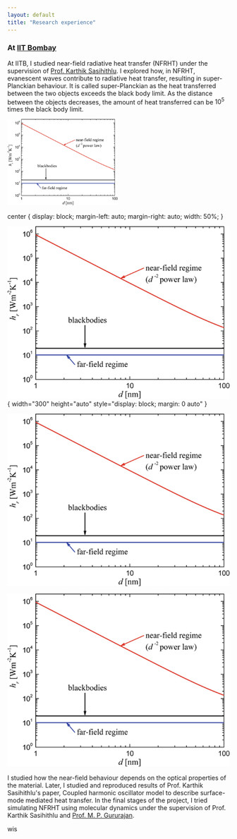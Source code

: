 ```yaml
---
layout: default
title: "Research experience"
---
```


### At [IIT Bombay](https://www.iitb.ac.in/)

At IITB, I studied near-field radiative heat transfer (NFRHT) under the supervision of [Prof. Karthik Sasihithlu](https://www.ese.iitb.ac.in/faculty/karthik-sasihithlu). I explored how, in NFRHT, evanescent waves contribute to radiative heat transfer, resulting in super-Planckian behaviour. It is called super-Planckian as the heat transferred between the two objects exceeds the black body limit. As the distance between the objects decreases, the amount of heat transferred can be $10^5$ times the black body limit. 

<p><a href="https://link.springer.com/referenceworkentry/10.1007/978-3-319-26695-4_63">
<img src="/assets/images/NFRHT.png" alt="NFHRT image" width="250" height="auto" class ="center" title="Comparing near-field and far-field heat transfer with black body limit">
</a></p>

center {
  display: block;
  margin-left: auto;
  margin-right: auto;
  width: 50%;
}

![Picture](assets/images/NFRHT.png){ width="300" height="auto" style="display: block; margin: 0 auto" }

<p align="center">
  <img src="/assets/images/NFRHT.png" alt="Sublime's custom image"/>
</p>

<div style="text-align:center"><img src="/assets/images/NFRHT.png" /></div>

I studied how the near-field behaviour depends on the optical properties of the material. Later, I studied and reproduced results of Prof. Karthik Sasihithlu's paper, Coupled harmonic oscillator model to describe surface-mode mediated heat transfer. In the final stages of the project, I tried simulating NFRHT using molecular dynamics under the supervision of Prof. Karthik Sasihithlu and [Prof. M. P. Gururajan](https://www.iitb.ac.in/mems/en/prof-m-p-gururajan).

wis
